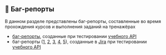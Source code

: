 ## :lady_beetle: Баг-репорты

В данном разделе представлены баг-репорты, составленные во время прохождения курсов и выполнения заданий на тренажёрах

- [баг-репорты](https://docs.google.com/spreadsheets/d/1A6wfg81Zt_zzpxmRd97NyGfFdWnH54xEaW5OBwu1tFc/edit?usp=sharing), созданные при тестировании [учебного API](https://restapi.tech/)
- баг-репорты ([1](screenshots/QAP-1.png), [2](screenshots/QAP-2.png), [3](screenshots/QAP-4.png), [4](screenshots/QAP-5.png), [5](screenshots/QAP-6.png)), созданные в [Jira](https://www.atlassian.com/software/jira) при тестировании [учебного API](https://petstore.swagger.io/?url=https://dev-gs.qa-playground.com/api/v1/swagger.json)
